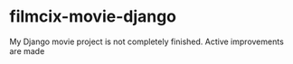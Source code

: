 # filmcix-movie-django

My Django movie project is not completely finished. Active improvements are made

